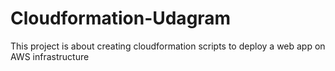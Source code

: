 # Cloudformation-Udagram
This project is about creating cloudformation scripts to deploy a web app on AWS infrastructure
